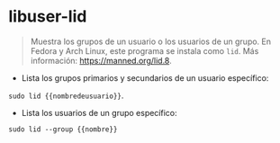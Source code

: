 # libuser-lid

> Muestra los grupos de un usuario o los usuarios de un grupo.
> En Fedora y Arch Linux, este programa se instala como `lid`.
> Más información: <https://manned.org/lid.8>.

- Lista los grupos primarios y secundarios de un usuario específico:

`sudo lid {{nombredeusuario}}`.

- Lista los usuarios de un grupo específico:

`sudo lid --group {{nombre}}`
